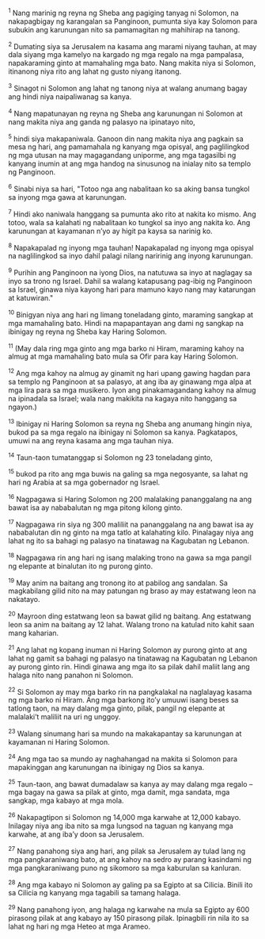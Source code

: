 <sup>1</sup>
Nang marinig ng reyna ng Sheba ang pagiging tanyag ni Solomon, na nakapagbigay ng karangalan sa Panginoon, pumunta siya kay Solomon para subukin ang karunungan nito sa pamamagitan ng mahihirap na tanong. 

<sup>2</sup>
Dumating siya sa Jerusalem na kasama ang marami niyang tauhan, at may dala siyang mga kamelyo na kargado ng mga regalo na mga pampalasa, napakaraming ginto at mamahaling mga bato. Nang makita niya si Solomon, itinanong niya rito ang lahat ng gusto niyang itanong. 

<sup>3</sup>
Sinagot ni Solomon ang lahat ng tanong niya at walang anumang bagay ang hindi niya naipaliwanag sa kanya. 

<sup>4</sup>
Nang mapatunayan ng reyna ng Sheba ang karunungan ni Solomon at nang makita niya ang ganda ng palasyo na ipinatayo nito, 

<sup>5</sup>
hindi siya makapaniwala. Ganoon din nang makita niya ang pagkain sa mesa ng hari, ang pamamahala ng kanyang mga opisyal, ang paglilingkod ng mga utusan na may magagandang uniporme, ang mga tagasilbi ng kanyang inumin at ang mga handog na sinusunog na inialay nito sa templo ng Panginoon. 

<sup>6</sup>
Sinabi niya sa hari, "Totoo nga ang nabalitaan ko sa aking bansa tungkol sa inyong mga gawa at karunungan. 

<sup>7</sup>
Hindi ako naniwala hanggang sa pumunta ako rito at nakita ko mismo. Ang totoo, wala sa kalahati ng nabalitaan ko tungkol sa inyo ang nakita ko. Ang karunungan at kayamanan nʼyo ay higit pa kaysa sa narinig ko. 

<sup>8</sup>
Napakapalad ng inyong mga tauhan! Napakapalad ng inyong mga opisyal na naglilingkod sa inyo dahil palagi nilang naririnig ang inyong karunungan. 

<sup>9</sup>
Purihin ang Panginoon na iyong Dios, na natutuwa sa inyo at naglagay sa inyo sa trono ng Israel. Dahil sa walang katapusang pag-ibig ng Panginoon sa Israel, ginawa niya kayong hari para mamuno kayo nang may katarungan at katuwiran." 

<sup>10</sup>
Binigyan niya ang hari ng limang toneladang ginto, maraming sangkap at mga mamahaling bato. Hindi na mapapantayan ang dami ng sangkap na ibinigay ng reyna ng Sheba kay Haring Solomon. 

<sup>11</sup>
(May dala ring mga ginto ang mga barko ni Hiram, maraming kahoy na almug at mga mamahaling bato mula sa Ofir para kay Haring Solomon. 

<sup>12</sup>
Ang mga kahoy na almug ay ginamit ng hari upang gawing hagdan para sa templo ng Panginoon at sa palasyo, at ang iba ay ginawang mga alpa at mga lira para sa mga musikero. Iyon ang pinakamagandang kahoy na almug na ipinadala sa Israel; wala nang makikita na kagaya nito hanggang sa ngayon.) 

<sup>13</sup>
Ibinigay ni Haring Solomon sa reyna ng Sheba ang anumang hingin niya, bukod pa sa mga regalo na ibinigay ni Solomon sa kanya. Pagkatapos, umuwi na ang reyna kasama ang mga tauhan niya.

<sup>14</sup>
Taun-taon tumatanggap si Solomon ng 23 toneladang ginto, 

<sup>15</sup>
bukod pa rito ang mga buwis na galing sa mga negosyante, sa lahat ng hari ng Arabia at sa mga gobernador ng Israel. 

<sup>16</sup>
Nagpagawa si Haring Solomon ng 200 malalaking pananggalang na ang bawat isa ay nababalutan ng mga pitong kilong ginto. 

<sup>17</sup>
Nagpagawa rin siya ng 300 maliliit na pananggalang na ang bawat isa ay nababalutan din ng ginto na mga tatlo at kalahating kilo. Pinalagay niya ang lahat ng ito sa bahagi ng palasyo na tinatawag na Kagubatan ng Lebanon. 

<sup>18</sup>
Nagpagawa rin ang hari ng isang malaking trono na gawa sa mga pangil ng elepante at binalutan ito ng purong ginto. 

<sup>19</sup>
May anim na baitang ang tronong ito at pabilog ang sandalan. Sa magkabilang gilid nito na may patungan ng braso ay may estatwang leon na nakatayo. 

<sup>20</sup>
Mayroon ding estatwang leon sa bawat gilid ng baitang. Ang estatwang leon sa anim na baitang ay 12 lahat. Walang trono na katulad nito kahit saan mang kaharian. 

<sup>21</sup>
Ang lahat ng kopang inuman ni Haring Solomon ay purong ginto at ang lahat ng gamit sa bahagi ng palasyo na tinatawag na Kagubatan ng Lebanon ay purong ginto rin. Hindi ginawa ang mga ito sa pilak dahil maliit lang ang halaga nito nang panahon ni Solomon. 

<sup>22</sup>
Si Solomon ay may mga barko rin na pangkalakal na naglalayag kasama ng mga barko ni Hiram. Ang mga barkong itoʼy umuuwi isang beses sa tatlong taon, na may dalang mga ginto, pilak, pangil ng elepante at malalakiʼt maliliit na uri ng unggoy. 

<sup>23</sup>
Walang sinumang hari sa mundo na makakapantay sa karunungan at kayamanan ni Haring Solomon. 

<sup>24</sup>
Ang mga tao sa mundo ay naghahangad na makita si Solomon para mapakinggan ang karunungan na ibinigay ng Dios sa kanya. 

<sup>25</sup>
Taun-taon, ang bawat dumadalaw sa kanya ay may dalang mga regalo – mga bagay na gawa sa pilak at ginto, mga damit, mga sandata, mga sangkap, mga kabayo at mga mola. 

<sup>26</sup>
Nakapagtipon si Solomon ng 14,000 mga karwahe at 12,000 kabayo. Inilagay niya ang iba nito sa mga lungsod na taguan ng kanyang mga karwahe, at ang ibaʼy doon sa Jerusalem. 

<sup>27</sup>
Nang panahong siya ang hari, ang pilak sa Jerusalem ay tulad lang ng mga pangkaraniwang bato, at ang kahoy na sedro ay parang kasindami ng mga pangkaraniwang puno ng sikomoro sa mga kaburulan sa kanluran. 

<sup>28</sup>
Ang mga kabayo ni Solomon ay galing pa sa Egipto at sa Cilicia. Binili ito sa Cilicia ng kanyang mga tagabili sa tamang halaga. 

<sup>29</sup>
Nang panahong iyon, ang halaga ng karwahe na mula sa Egipto ay 600 pirasong pilak at ang kabayo ay 150 pirasong pilak. Ipinagbili rin nila ito sa lahat ng hari ng mga Heteo at mga Arameo.